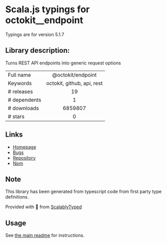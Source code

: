 
# Scala.js typings for octokit__endpoint

Typings are for version 5.1.7

## Library description:
Turns REST API endpoints into generic request options

|                    |                 |
| ------------------ | :-------------: |
| Full name          | @octokit/endpoint |
| Keywords           | octokit, github, api, rest |
| # releases         | 19 |
| # dependents       | 1 |
| # downloads        | 6859807 |
| # stars            | 0 |

## Links
- [Homepage](https://github.com/octokit/endpoint.js#readme)
- [Bugs](https://github.com/octokit/endpoint.js/issues)
- [Repository](https://github.com/octokit/endpoint.js)
- [Npm](https://www.npmjs.com/package/%40octokit%2Fendpoint)
    


## Note
This library has been generated from typescript code from first party type definitions.

Provided with :purple_heart: from [ScalablyTyped](https://github.com/oyvindberg/ScalablyTyped)

## Usage
See [the main readme](../../readme.md) for instructions.


